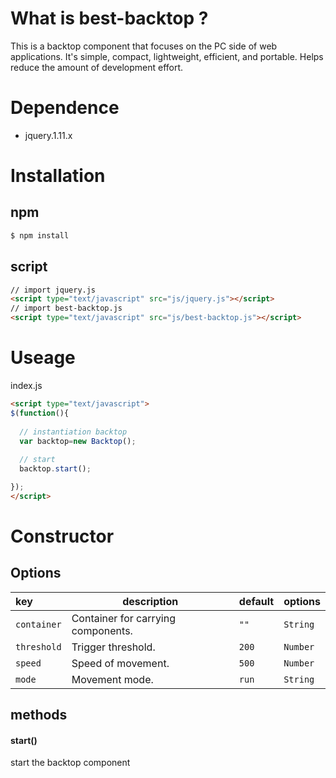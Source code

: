 # What is best-backtop ?
This is a backtop component that focuses on the PC side of web applications. It's simple, compact, lightweight, efficient, and portable. Helps reduce the amount of development effort.
# Dependence 
- jquery.1.11.x
# Installation

## npm
```html
$ npm install
```
## script
```html
// import jquery.js
<script type="text/javascript" src="js/jquery.js"></script>
// import best-backtop.js
<script type="text/javascript" src="js/best-backtop.js"></script>
```
# Useage
index.js
```html
<script type="text/javascript">
$(function(){
  
  // instantiation backtop
  var backtop=new Backtop();
  
  // start
  backtop.start();

});
</script>
```
# Constructor
## Options
|key|description|default|options|
|:---|---|---|---|
| `container`|Container for carrying components.|`""`|`String`|
| `threshold`|Trigger threshold.|`200`|`Number`|
| `speed`|Speed of movement.|`500`|`Number`|
| `mode`|Movement mode.|`run`|`String`|

## methods
#### start()
start the backtop component


